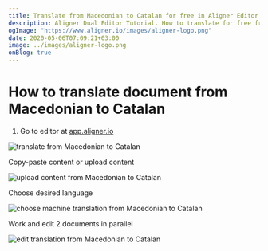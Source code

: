```yaml
---
title: Translate from Macedonian to Catalan for free in Aligner Editor
description: Aligner Dual Editor Tutorial. How to translate for free from Macedonian to Catalan. Aligner is multilingual document management platform. 
ogImage: "https://www.aligner.io/images/aligner-logo.png"
date: 2020-05-06T07:09:21+03:00
image: ../images/aligner-logo.png
onBlog: true
---
```


# How to translate document from Macedonian to Catalan

1. Go to editor at [app.aligner.io](https://app.aligner.io "Aligner App web page")

![translate from Macedonian to Catalan](../aligner-blank-editor.png "translate from Macedonian to Catalan")

Copy-paste content or upload content

![upload content from Macedonian to Catalan](../aligner-uploaded-document.png "upload content from Macedonian to Catalan")

Choose desired language

![choose machine translation from Macedonian to Catalan](../aligner-language-dropdown.png "choose machine translation from Macedonian to Catalan")

Work and edit 2 documents in parallel

![edit translation from Macedonian to Catalan](../aligner-double-sitded-editor.png "edit translation from Macedonian to Catalan")

